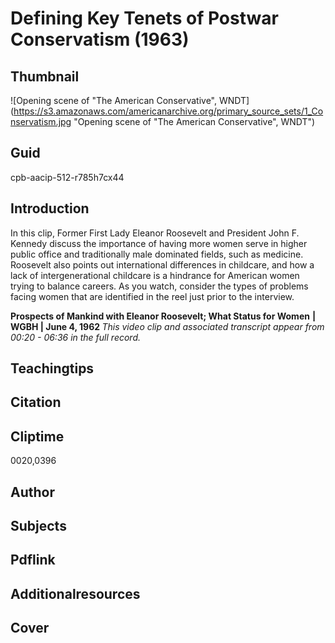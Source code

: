 # Defining Key Tenets of Postwar Conservatism (1963)

## Thumbnail

![Opening scene of "The American Conservative", WNDT](https://s3.amazonaws.com/americanarchive.org/primary_source_sets/1_Conservatism.jpg "Opening scene of "The American Conservative", WNDT")


## Guid
cpb-aacip-512-r785h7cx44

## Introduction

In this clip, Former First Lady Eleanor Roosevelt and President John F. Kennedy discuss the importance of having more women serve in higher public office and traditionally male dominated fields, such as medicine. Roosevelt also points out international differences in childcare, and how a lack of intergenerational childcare is a hindrance for American women trying to balance careers. As you watch, consider the types of problems facing women that are identified in the reel just prior to the interview. 

<b>Prospects of Mankind with Eleanor Roosevelt; What Status for Women</b>
<b>| WGBH | June 4, 1962 </b>
<i>This video clip and associated transcript appear from 00:20 - 06:36 in the full record.</i>

## Teachingtips

## Citation

## Cliptime

0020,0396

## Author
## Subjects
## Pdflink
## Additionalresources
## Cover


